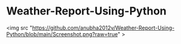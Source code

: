 # Weather-Report-Using-Python

<img src "https://github.com/anubha2012v/Weather-Report-Using-Python/blob/main/Screenshot.png?raw=true" >
